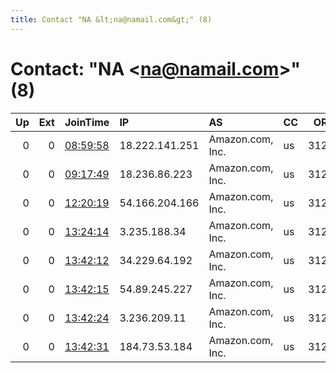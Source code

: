 ```yaml
---
title: Contact "NA &lt;na@namail.com&gt;" (8)
---
```


# Contact: "NA &lt;na@namail.com&gt;" (8)

|   Up |   Ext | JoinTime                                                                                            | IP             | AS               | CC   |   ORp |   Dirp | OS    | Version   | Nickname   |   eFamMembers |
|-----:|------:|:----------------------------------------------------------------------------------------------------|:---------------|:-----------------|:-----|------:|-------:|:------|:----------|:-----------|--------------:|
|    0 |     0 | [08:59:58](https://metrics.torproject.org/rs.html#details/5FA6DAAC7869FA5267897049BB76244088C2CF2C) | 18.222.141.251 | Amazon.com, Inc. | us   |  3128 |     80 | Linux | 0.4.4.5   | NA         |             1 |
|    0 |     0 | [09:17:49](https://metrics.torproject.org/rs.html#details/9E96D9423E39B24047B113B341E96745CCB699D5) | 18.236.86.223  | Amazon.com, Inc. | us   |  3128 |     80 | Linux | 0.4.4.5   | NA         |             1 |
|    0 |     0 | [12:20:19](https://metrics.torproject.org/rs.html#details/19742E469096BAA2EF9D7B4EBC29E8BD1DA11A60) | 54.166.204.166 | Amazon.com, Inc. | us   |  3128 |     80 | Linux | 0.4.4.5   | NA         |             1 |
|    0 |     0 | [13:24:14](https://metrics.torproject.org/rs.html#details/63C13905EF5754CC4A898061F1E395647AB21F2A) | 3.235.188.34   | Amazon.com, Inc. | us   |  3128 |     80 | Linux | 0.4.4.5   | NA         |             1 |
|    0 |     0 | [13:42:12](https://metrics.torproject.org/rs.html#details/B5D7D2BE58EE9ED366905818A028A6670D3AEBDF) | 34.229.64.192  | Amazon.com, Inc. | us   |  3128 |     80 | Linux | 0.4.4.5   | NA         |             1 |
|    0 |     0 | [13:42:15](https://metrics.torproject.org/rs.html#details/ABC8E87FDF42075F548CA7714E3F5997F769DEFB) | 54.89.245.227  | Amazon.com, Inc. | us   |  3128 |     80 | Linux | 0.4.4.5   | NA         |             1 |
|    0 |     0 | [13:42:24](https://metrics.torproject.org/rs.html#details/F6E9FB029FFB3034974C7732F3849593F295CE17) | 3.236.209.11   | Amazon.com, Inc. | us   |  3128 |     80 | Linux | 0.4.4.5   | NA         |             1 |
|    0 |     0 | [13:42:31](https://metrics.torproject.org/rs.html#details/D9C70A44E286C0821BD86650077938E20DC3497A) | 184.73.53.184  | Amazon.com, Inc. | us   |  3128 |     80 | Linux | 0.4.4.5   | NA         |             1 |
